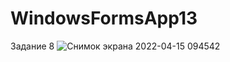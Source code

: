 # WindowsFormsApp13
Задание 8
![Снимок экрана 2022-04-15 094542](https://user-images.githubusercontent.com/95270216/163533249-69687d24-a408-4284-a4e0-9b37b32c500a.jpg)
